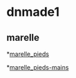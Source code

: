 # dnmade1
## marelle
*[marelle_pieds](./marelle_pieds.html/)

*[marelle_pieds-mains](./marelle_pieds-mains.htlm/)
